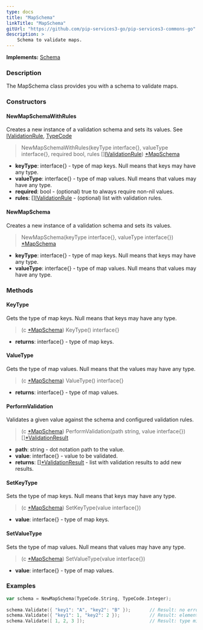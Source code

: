 ```yaml
---
type: docs
title: "MapSchema"
linkTitle: "MapSchema"
gitUrl: "https://github.com/pip-services3-go/pip-services3-commons-go"
description: >
    Schema to validate maps.
---
```


**Implements:** [Schema](../schema)

### Description

The MapSchema class provides you with a schema to validate maps.

### Constructors

#### NewMapSchemaWithRules
Creates a new instance of a validation schema and sets its values.
See [IValidationRule](../ivalidation_rule), [TypeCode](../convert/type_code)

> NewMapSchemaWithRules(keyType interface{}, valueType interface{}, required bool, rules [][IValidationRule](../ivalidation_rule)) [*MapSchema]()

- **keyType**: interface{} - type of map keys. Null means that keys may have any type.
- **valueType**: interface{} - type of map values. Null means that values may have any type.
- **required**: bool - (optional) true to always require non-nil values.
- **rules**: [][IValidationRule](../ivalidation_rule) - (optional) list with validation rules.

#### NewMapSchema
Creates a new instance of a validation schema and sets its values.

> NewMapSchema(keyType interface{}, valueType interface{}) [*MapSchema]()

- **keyType**: interface{} - type of map keys. Null means that keys may have any type.
- **valueType**: interface{} - type of map values. Null means that values may have any type.


### Methods

#### KeyType
Gets the type of map keys.
Null means that keys may have any type.

> (c [*MapSchema]()) KeyType() interface{}

- **returns**: interface{} - type of map keys.

#### ValueType
Gets the type of map values.
Null means that the values may have any type.

> (c [*MapSchema]()) ValueType() interface{}

- **returns**: interface{} - type of map values.

#### PerformValidation
Validates a given value against the schema and configured validation rules.

> (c [*MapSchema]()) PerformValidation(path string, value interface{}) [][*ValidationResult](../validation_result)

- **path**: string - dot notation path to the value.
- **value**: interface{} - value to be validated.
- **returns**: [][*ValidationResult](../validation_result) - list with validation results to add new results.

#### SetKeyType
Sets the type of map keys.
Null means that keys may have any type.

> (c [*MapSchema]()) SetKeyType(value interface{})

- **value**: interface{} - type of map keys.

#### SetValueType
Sets the type of map values.
Null means that values may have any type.

> (c [*MapSchema]()) SetValueType(value interface{})

- **value**: interface{} - type of map values.

### Examples
```go
var schema = NewMapSchema(TypeCode.String, TypeCode.Integer);
 
schema.Validate({ "key1": "A", "key2": "B" });       // Result: no errors
schema.Validate({ "key1": 1, "key2": 2 });           // Result: element type mismatch
schema.Validate([ 1, 2, 3 ]);                        // Result: type mismatch

```
